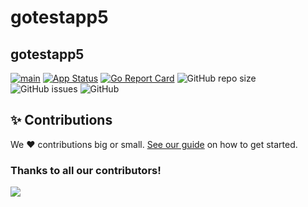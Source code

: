 # gotestapp5
## gotestapp5


[![main](https://github.com/Team-DX-22/gotestapp5/actions/workflows/main.yml/badge.svg)](https://github.com/Team-DX-22/gotestapp5/actions/workflows/main.yml)
[![App Status](https://argocd.diegoluisi.eti.br/api/badge?name=dev-gotestapp5&revision=true)](https://argocd.diegoluisi.eti.br/applications/dev-gotestapp5)
[![Go Report Card](https://goreportcard.com/badge/github.com/Team-DX-22/gotestapp5)](https://goreportcard.com/report/github.com/Team-DX-22/gotestapp5)
![GitHub repo size](https://img.shields.io/github/repo-size/Team-DX-22/gotestapp5)
![GitHub issues](https://img.shields.io/github/issues/Team-DX-22/gotestapp5)
![GitHub](https://img.shields.io/github/license/Team-DX-22/gotestapp5)


## ✨ Contributions

We ❤️ contributions big or small. [See our guide](contributing.md) on how to get started.

### Thanks to all our contributors!

<a href="https://github.com/devxp-tech/gotestapp5/graphs/contributors">
  <img src="https://contrib.rocks/image?repo=devxp-tech/gotestapp5" />
</a>
